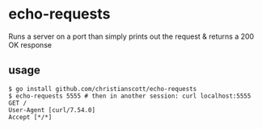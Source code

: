 # echo-requests

Runs a server on a port than simply prints out the request & returns a 200 OK response

## usage

```
$ go install github.com/christianscott/echo-requests
$ echo-requests 5555 # then in another session: curl localhost:5555
GET /
User-Agent [curl/7.54.0]
Accept [*/*]
```
